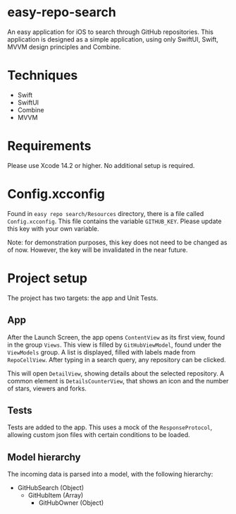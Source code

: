 # easy-repo-search
An easy application for iOS to search through GitHub repositories. This application is designed as a simple application, using only SwiftUI, Swift, MVVM design principles and Combine.

# Techniques
- Swift
- SwiftUI
- Combine
- MVVM

# Requirements
Please use Xcode 14.2 or higher. No additional setup is required.

# Config.xcconfig
Found in `easy repo search/Resources` directory, there is a file called `Config.xcconfig`. This file contains the variable `GITHUB_KEY`. Please update this key with your own variable.

Note: for demonstration purposes, this key does not need to be changed as of now. However, the key will be invalidated in the near future.

# Project setup
The project has two targets: the app and Unit Tests.

## App
After the Launch Screen, the app opens `ContentView` as its first view, found in the group `Views`. This view is filled by `GitHubViewModel`, found under the `ViewModels` group. A list is displayed, filled with labels made from `RepoCellView`. After typing in a search query, any repository can be clicked.

This will open `DetailView`, showing details about the selected repository. A common element is `DetailsCounterView`, that shows an icon and the number of stars, viewers and forks.

## Tests
Tests are added to the app. This uses a mock of the `ResponseProtocol`, allowing custom json files with certain conditions to be loaded.

## Model hierarchy
The incoming data is parsed into a model, with the following hierarchy:
- GitHubSearch (Object)
	- GitHubItem (Array)
		- GitHubOwner (Object)